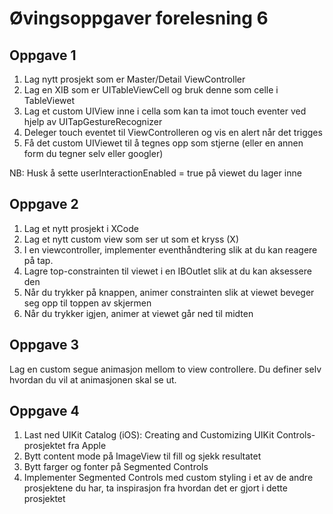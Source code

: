 Øvingsoppgaver forelesning 6
================


Oppgave 1
----------------
1. Lag nytt prosjekt som er Master/Detail ViewController
2. Lag en XIB som er UITableViewCell og bruk denne som celle i TableViewet
3. Lag et custom UIView inne i cella som kan ta imot touch eventer ved hjelp av UITapGestureRecognizer
4. Deleger touch eventet til ViewControlleren og vis en alert når det trigges
5. Få det custom UIViewet til å tegnes opp som stjerne (eller en annen form du tegner selv eller googler)

NB: Husk å sette userInteractionEnabled = true på viewet du lager inne



Oppgave 2
----------------

1. Lag et nytt prosjekt i XCode
2. Lag et nytt custom view som ser ut som et kryss (X)
3. I en viewcontroller, implementer eventhåndtering slik at du kan reagere på tap.
4. Lagre top-constrainten til viewet i en IBOutlet slik at du kan aksessere den
5. Når du trykker på knappen, animer constrainten slik at viewet beveger seg opp til toppen av skjermen
6. Når du trykker igjen, animer at viewet går ned til midten 


Oppgave 3
----------------
Lag en custom segue animasjon mellom to view controllere. Du definer selv hvordan du vil at animasjonen skal se ut.


Oppgave 4
----------------
1. Last ned UIKit Catalog (iOS): Creating and Customizing UIKit Controls-prosjektet fra Apple 
2. Bytt content mode på ImageView til fill og sjekk resultatet
3. Bytt farger og fonter på Segmented Controls
3. Implementer Segmented Controls med custom styling i et av de andre prosjektene du har, ta inspirasjon fra hvordan det er gjort i dette prosjektet

